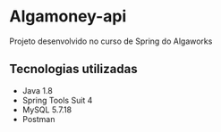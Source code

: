 # Algamoney-api
Projeto desenvolvido no curso de Spring do Algaworks

## Tecnologias utilizadas

* Java 1.8
* Spring Tools Suit 4
* MySQL 5.7.18
* Postman

